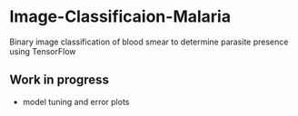 # Image-Classificaion-Malaria
Binary image classification of blood smear to determine parasite presence using TensorFlow 

## Work in progress

- model tuning and error plots 
